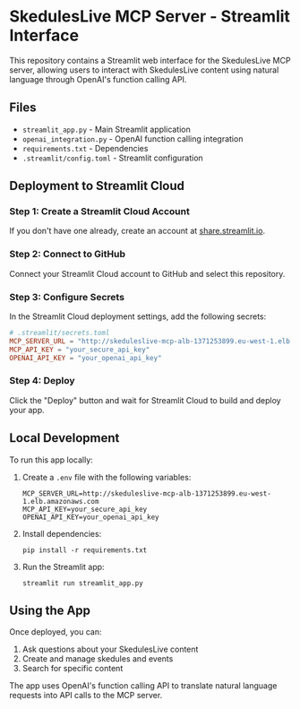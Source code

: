# SkedulesLive MCP Server - Streamlit Interface

This repository contains a Streamlit web interface for the SkedulesLive MCP server, allowing users to interact with SkedulesLive content using natural language through OpenAI's function calling API.

## Files

- `streamlit_app.py` - Main Streamlit application
- `openai_integration.py` - OpenAI function calling integration
- `requirements.txt` - Dependencies
- `.streamlit/config.toml` - Streamlit configuration

## Deployment to Streamlit Cloud

### Step 1: Create a Streamlit Cloud Account
If you don't have one already, create an account at [share.streamlit.io](https://share.streamlit.io).

### Step 2: Connect to GitHub
Connect your Streamlit Cloud account to GitHub and select this repository.

### Step 3: Configure Secrets
In the Streamlit Cloud deployment settings, add the following secrets:

```toml
# .streamlit/secrets.toml
MCP_SERVER_URL = "http://skeduleslive-mcp-alb-1371253899.eu-west-1.elb.amazonaws.com"
MCP_API_KEY = "your_secure_api_key"
OPENAI_API_KEY = "your_openai_api_key"
```

### Step 4: Deploy
Click the "Deploy" button and wait for Streamlit Cloud to build and deploy your app.

## Local Development

To run this app locally:

1. Create a `.env` file with the following variables:
   ```
   MCP_SERVER_URL=http://skeduleslive-mcp-alb-1371253899.eu-west-1.elb.amazonaws.com
   MCP_API_KEY=your_secure_api_key
   OPENAI_API_KEY=your_openai_api_key
   ```

2. Install dependencies:
   ```
   pip install -r requirements.txt
   ```

3. Run the Streamlit app:
   ```
   streamlit run streamlit_app.py
   ```

## Using the App

Once deployed, you can:
1. Ask questions about your SkedulesLive content
2. Create and manage skedules and events
3. Search for specific content

The app uses OpenAI's function calling API to translate natural language requests into API calls to the MCP server.
